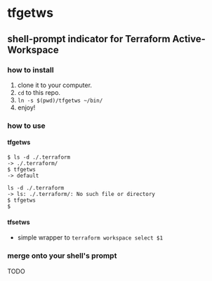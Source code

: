 # tfgetws
## shell-prompt indicator for Terraform Active-Workspace

### how to install
1. clone it to your computer.
1. `cd` to this repo.
1. `ln -s $(pwd)/tfgetws ~/bin/`
1. enjoy!

### how to use
#### tfgetws
```
$ ls -d ./.terraform
-> ./.terraform/
$ tfgetws
-> default

ls -d ./.terraform
-> ls: ./.terraform/: No such file or directory
$ tfgetws
$
```

#### tfsetws
* simple wrapper to `terraform workspace select $1`

### merge onto your shell's prompt

TODO
